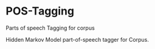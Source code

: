 # POS-Tagging
Parts of speech Tagging for corpus

Hidden Markov Model part-of-speech tagger for Corpus.
